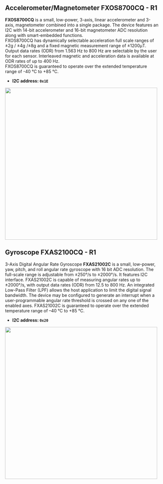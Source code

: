 ## Accelerometer/Magnetometer FXOS8700CQ - R1

**FXOS8700CQ** is a small, low-power, 3-axis, linear accelerometer and 3-axis, magnetometer combined into a single package. The device features an I2C with 14-bit accelerometer and 16-bit magnetometer ADC resolution along with smart-embedded functions.  
FXOS8700CQ has dynamically selectable acceleration full scale ranges of ±2g / ±4g /±8g and a fixed magnetic measurement range of ±1200μT. Output data rates (ODR) from 1.563 Hz to 800 Hz are selectable by the user for each sensor. Interleaved magnetic and acceleration data is available at ODR rates of up to 400 Hz.  
FXOS8700CQ is guaranteed to operate over the extended temperature range of -40 °C to +85 °C.

* **I2C address: `0x1E`**

<a href="../img/accmag_fxos8700.png" target="_blank"><img style="width:500px; " src="../img/accmag_fxos8700.png"></a>

## Gyroscope FXAS2100CQ - R1

3-Axis Digital Angular Rate Gyroscope **FXAS21002C** is a small, low-power, yaw, pitch, and roll angular rate gyroscope with 16 bit ADC resolution. The full-scale range is adjustable from ±250°/s to ±2000°/s. It features I2C interface. FXAS21002C is capable of measuring angular rates up to ±2000°/s, with output data rates (ODR) from 12.5 to 800 Hz.
An integrated Low-Pass Filter (LPF) allows the host application to limit the digital signal bandwidth. The device may be configured to generate an interrupt when a user-programmable angular rate threshold is crossed on any one of the enabled axes. FXAS21002C is guaranteed to operate over the extended temperature range of –40 °C to +85 °C.

* **I2C address: `0x20`**

<a href="../img/gyro_fxas2100.png" target="_blank"><img style="width:500px; " src="../img/gyro_fxas2100.png"></a>

